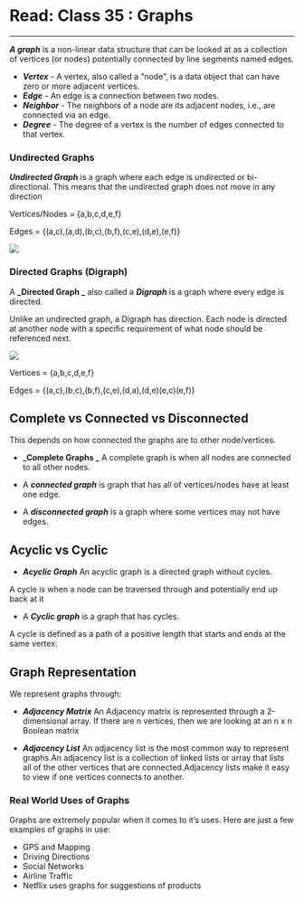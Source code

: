 # Read: Class 35 : Graphs

---

**_A graph_** is a non-linear data structure that can be looked at as a collection of vertices (or nodes) potentially connected by line segments named edges.

- **_Vertex_** - A vertex, also called a “node”, is a data object that can have zero or more adjacent vertices.
- **_Edge_** - An edge is a connection between two nodes.
- **_Neighbor_** - The neighbors of a node are its adjacent nodes, i.e., are connected via an edge.
- **_Degree_** - The degree of a vertex is the number of edges connected to that vertex.

### Undirected Graphs

**_Undirected Graph_** is a graph where each edge is undirected or bi-directional. This means that the undirected graph does not move in any direction

Vertices/Nodes = {a,b,c,d,e,f}

Edges = {(a,c),(a,d),(b,c),(b,f),(c,e),(d,e),(e,f)}

![](https://codefellows.github.io/common_curriculum/data_structures_and_algorithms/Code_401/class-35/resources/assets/UndirectedGraph.PNG)

### Directed Graphs (Digraph)

A **_Directed Graph _** also called a **_Digraph_** is a graph where every edge is directed.

Unlike an undirected graph, a Digraph has direction. Each node is directed at another node with a specific requirement of what node should be referenced next.

![](https://codefellows.github.io/common_curriculum/data_structures_and_algorithms/Code_401/class-35/resources/assets/DirectedGraph.PNG)

Vertices = {a,b,c,d,e,f}

Edges = {(a,c),(b,c),(b,f),(c,e),(d,a),(d,e)(e,c)(e,f)}

## Complete vs Connected vs Disconnected

This depends on how connected the graphs are to other node/vertices.

- **_Complete Graphs _** A complete graph is when all nodes are connected to all other nodes.

- A **_connected graph_** is graph that has all of vertices/nodes have at least one edge.

- A **_disconnected graph_** is a graph where some vertices may not have edges.

## Acyclic vs Cyclic

- **_Acyclic Graph_** An acyclic graph is a directed graph without cycles.

A cycle is when a node can be traversed through and potentially end up back at it

- A **_Cyclic graph_** is a graph that has cycles.

A cycle is defined as a path of a positive length that starts and ends at the same vertex.

## Graph Representation

We represent graphs through:

- **_Adjacency Matrix_** An Adjacency matrix is represented through a 2-dimensional array. If there are n vertices, then we are looking at an n x n Boolean matrix

- **_Adjacency List_** An adjacency list is the most common way to represent graphs.An adjacency list is a collection of linked lists or array that lists all of the other vertices that are connected.Adjacency lists make it easy to view if one vertices connects to another.

### Real World Uses of Graphs

Graphs are extremely popular when it comes to it’s uses. Here are just a few examples of graphs in use:

- GPS and Mapping
- Driving Directions
- Social Networks
- Airline Traffic
- Netflix uses graphs for suggestions of products
